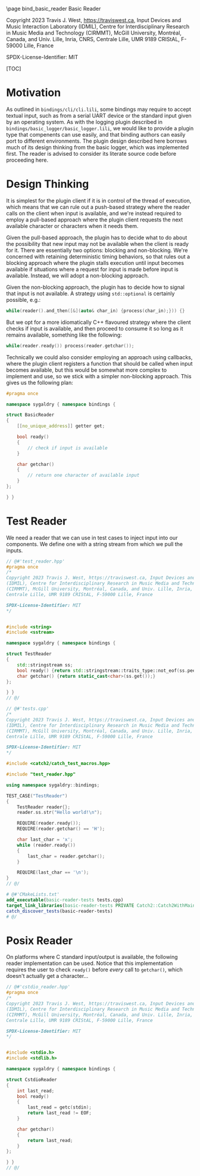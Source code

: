 \page bind_basic_reader Basic Reader

Copyright 2023 Travis J. West, https://traviswest.ca, Input Devices and Music Interaction Laboratory
(IDMIL), Centre for Interdisciplinary Research in Music Media and Technology
(CIRMMT), McGill University, Montréal, Canada, and Univ. Lille, Inria, CNRS,
Centrale Lille, UMR 9189 CRIStAL, F-59000 Lille, France

SPDX-License-Identifier: MIT

[TOC]

# Motivation

As outlined in `bindings/cli/cli.lili`, some bindings may require
to accept textual input, such as from a serial UART device or the
standard input given by an operating system. As with the logging
plugin described in `bindings/basic_logger/basic_logger.lili`,
we would like to provide a plugin type that compenents can use
easily, and that binding authors can easily port to different
environments. The plugin design described here borrows much
of its design thinking from the basic logger, which was implemented
first. The reader is advised to consider its literate source code
before proceeding here.

# Design Thinking

It is simplest for the plugin client if it is in control of the thread of
execution, which means that we can rule out a push-based strategy where the
reader calls on the client when input is available, and we're instead required
to employ a pull-based approach where the plugin client requests the next
available character or characters when it needs them.

Given the pull-based approach, the plugin has to decide what to do about
the possibility that new input may not be available when the client is ready
for it. There are essentially two options: blocking and non-blocking. We're
concerned with retaining deterministic timing behaviors, so that rules out a
blocking approach where the plugin stalls execution until input becomes
available if situations where a request for input is made before input is
available. Instead, we will adopt a non-blocking approach.

Given the non-blocking approach, the plugin has to decide how to signal that
input is not available. A strategy using `std::optional` is certainly possible,
e.g.:

```cpp
while(reader().and_then([&](auto& char_in) {process(char_in);})) {}
```

But we opt for a more idiomatically C++ flavoured strategy where the client
checks if input is available, and then proceed to consume it so long as it
remains available, something like the following:

```cpp
while(reader.ready()) process(reader.getchar());
```

Technically we could also consider employing an approach using callbacks, where
the plugin client registers a function that should be called when input becomes
available, but this would be somewhat more complex to implement and use, so we
stick with a simpler non-blocking approach. This gives us the following plan:

```cpp
#pragma once

namespace sygaldry { namespace bindings {

struct BasicReader
{
    [[no_unique_address]] getter get;

    bool ready()
    {
        // check if input is available
    }

    char getchar()
    {
        // return one character of available input
    }
};

} }
```

# Test Reader

We need a reader that we can use in test cases to inject input into our
components. We define one with a string stream from which we pull the
inputs.

```cpp
// @#'test_reader.hpp'
#pragma once
/*
Copyright 2023 Travis J. West, https://traviswest.ca, Input Devices and Music Interaction Laboratory
(IDMIL), Centre for Interdisciplinary Research in Music Media and Technology
(CIRMMT), McGill University, Montréal, Canada, and Univ. Lille, Inria, CNRS,
Centrale Lille, UMR 9189 CRIStAL, F-59000 Lille, France

SPDX-License-Identifier: MIT
*/


#include <string>
#include <sstream>

namespace sygaldry { namespace bindings {

struct TestReader
{
    std::stringstream ss;
    bool ready() {return std::stringstream::traits_type::not_eof(ss.peek());}
    char getchar() {return static_cast<char>(ss.get());}
};

} }
// @/

// @#'tests.cpp'
/*
Copyright 2023 Travis J. West, https://traviswest.ca, Input Devices and Music Interaction Laboratory
(IDMIL), Centre for Interdisciplinary Research in Music Media and Technology
(CIRMMT), McGill University, Montréal, Canada, and Univ. Lille, Inria, CNRS,
Centrale Lille, UMR 9189 CRIStAL, F-59000 Lille, France

SPDX-License-Identifier: MIT
*/

#include <catch2/catch_test_macros.hpp>

#include "test_reader.hpp"

using namespace sygaldry::bindings;

TEST_CASE("TestReader")
{
    TestReader reader{};
    reader.ss.str("Hello world!\n");

    REQUIRE(reader.ready());
    REQUIRE(reader.getchar() == 'H');

    char last_char = 'x';
    while (reader.ready())
    {
        last_char = reader.getchar();
    }

    REQUIRE(last_char == '\n');
}
// @/
```

```cmake
# @#'CMakeLists.txt'
add_executable(basic-reader-tests tests.cpp)
target_link_libraries(basic-reader-tests PRIVATE Catch2::Catch2WithMain)
catch_discover_tests(basic-reader-tests)
# @/
```

# Posix Reader

On platforms where C standard input/output is available, the following reader
implementation can be used. Notice that this implementation requires the user
to check `ready()` before *every* call to `getchar()`, which doesn't actually
get a character...

```cpp
// @#'cstdio_reader.hpp'
#pragma once
/*
Copyright 2023 Travis J. West, https://traviswest.ca, Input Devices and Music Interaction Laboratory
(IDMIL), Centre for Interdisciplinary Research in Music Media and Technology
(CIRMMT), McGill University, Montréal, Canada, and Univ. Lille, Inria, CNRS,
Centrale Lille, UMR 9189 CRIStAL, F-59000 Lille, France

SPDX-License-Identifier: MIT
*/


#include <stdio.h>
#include <stdlib.h>

namespace sygaldry { namespace bindings {

struct CstdioReader
{
    int last_read;
    bool ready()
    {
        last_read = getc(stdin);
        return last_read != EOF;
    }

    char getchar()
    {
        return last_read;
    }
};

} }
// @/
```
